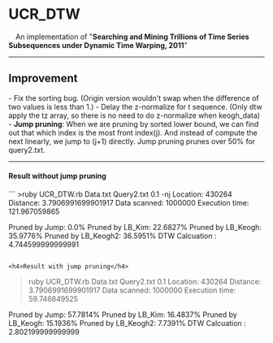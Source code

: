 <h1>UCR_DTW</h1>

&emsp;An implementation of "<b>Searching and Mining Trillions of Time Series Subsequences under Dynamic Time Warping, 2011</b>"
 
-------

<h2>Improvement</h2>
 - Fix the sorting bug. (Origin version wouldn't swap when the difference of  two values is less than 1.)
 - Delay the z-normalize for t sequence. (Only dtw apply the tz array, so there is no need to do z-normalize when keogh_data)
 - <b>Jump pruning</b>: When we are pruning by sorted lower bound, we can find out that which index is the most front index(j). And instead of compute the next linearly, we jump to (j+1) directly. Jump pruning prunes over 50% for query2.txt.

-------

<h4>Result without jump pruning</h4>
```
>ruby UCR_DTW.rb Data.txt Query2.txt 0.1 -nj
Location: 430264
Distance: 3.7906991699901917
Data scanned: 1000000
Execution time: 121.967059865

Pruned by Jump: 0.0%
Pruned by LB_Kim: 22.6827%
Pruned by LB_Keogh: 35.9776%
Pruned by LB_Keogh2: 36.5951%
DTW Calcuation  : 4.744599999999991
```

<h4>Result with jump pruning</h4>
```
>ruby UCR_DTW.rb Data.txt Query2.txt 0.1
Location: 430264
Distance: 3.7906991699901917
Data scanned: 1000000
Execution time: 59.746849525
 
Pruned by Jump: 57.7814%
Pruned by LB_Kim: 16.4837%
Pruned by LB_Keogh: 15.1936%
Pruned by LB_Keogh2: 7.7391%
DTW Calcuation  : 2.802199999999999
```
